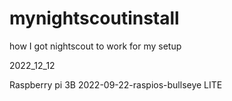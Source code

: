 # mynightscoutinstall
how I got nightscout to work for my setup


2022_12_12 

Raspberry pi 3B 2022-09-22-raspios-bullseye LITE

